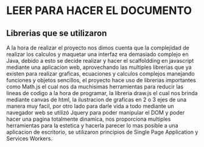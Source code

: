 # LEER PARA HACER EL DOCUMENTO
## Librerias que se utilizaron

A la hora de realizar el proyecto nos dimos cuenta que la complejidad de realizar los calculos y maquetar una interfaz era demasiado complejo en Java, debido a
esto se decide realizar y hacer el scalfoldding en javascript mediante una aplicacion web, aprovechando las multiples librerias que ya existen para realizar 
graficas, ecuaciones y calculos complejos manejando funciones y objetos sencillos, el proyecto hace uso de librerias importantes como Math.js el cual nos da 
muchisimas herramientas para reducir las lineas de codigo a la hora de programar, la libreria draw.js el cual nos brinda mediante canvas de html, la ilustracion
de graficas en 2 o 3 ejes de una manera muy facil, por otro lado para darle vida a todo mediante un navegador web se utilizó Jquery para poder manipular el DOM 
y poder hacer una pagina totalmente dinamica, nos proporciona multiples herramientas para la estetica y hacerla parecer lo mas posible a una aplicacion de 
escritorio, se utilizaron principios de Single Page Application y Services Workers.
